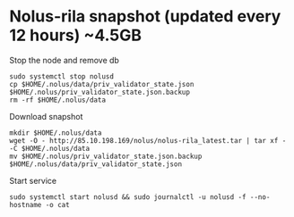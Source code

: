 # Nolus-rila snapshot (updated every 12 hours) ~4.5GB


Stop the node and remove db
```
sudo systemctl stop nolusd
cp $HOME/.nolus/data/priv_validator_state.json $HOME/.nolus/priv_validator_state.json.backup
rm -rf $HOME/.nolus/data
```
Download snapshot

```
mkdir $HOME/.nolus/data
wget -O - http://85.10.198.169/nolus/nolus-rila_latest.tar | tar xf - -C $HOME/.nolus/data
mv $HOME/.nolus/priv_validator_state.json.backup $HOME/.nolus/data/priv_validator_state.json
```
Start service
```
sudo systemctl start nolusd && sudo journalctl -u nolusd -f --no-hostname -o cat
```
